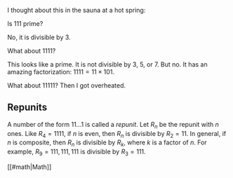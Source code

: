 I thought about this in the sauna at a hot spring:

Is 111 prime?

No, it is divisible by 3.

What about 1111?

This looks like a prime. It is not divisible by 3, 5, or 7. But no. It has an amazing factorization: $1111 = 11 \times 101.$

What about 11111? Then I got overheated.

## Repunits

A number of the form 11...1 is called a _repunit_. Let $R_n$ be the repunit with $n$ ones. Like $R_4 = 1111,$ if $n$ is even, then $R_n$ is divisible by $R_2 = 11.$ In general, if $n$ is composite, then $R_n$ is divisible by $R_k,$ where $k$ is a factor of $n.$ For example, $R_9 = 111,111,111$ is divisible by $R_3 = 111.$

[[#math|Math]]
